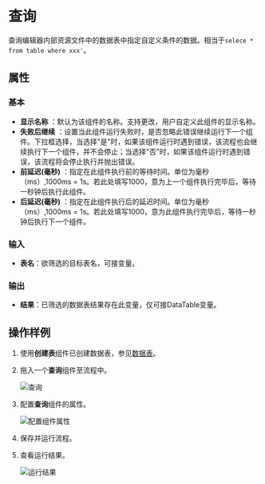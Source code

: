 # 查询

查询编辑器内部资源文件中的数据表中指定自定义条件的数据。相当于`selece * from table where xxx'`。

## 属性

### 基本

- **显示名称** ：默认为该组件的名称。支持更改，用户自定义此组件的显示名称。
- **失败后继续** ：设置当此组件运行失败时，是否忽略此错误继续运行下一个组件。下拉框选择，当选择"是"时，如果该组件运行时遇到错误，该流程也会继续执行下一个组件，并不会停止；当选择"否"时，如果该组件运行时遇到错误，该流程将会停止执行并抛出错误。
- **前延迟(毫秒)** ：指定在此组件执行前的等待时间。单位为毫秒（ms）,1000ms = 1s。若此处填写1000，意为上一个组件执行完毕后，等待一秒钟后执行此组件。
- **后延迟(毫秒)** ：指定在此组件执行后的延迟时间。单位为毫秒（ms）,1000ms = 1s。若此处填写1000，意为此组件执行完毕后，等待一秒钟后执行下一个组件。

### 输入

- **表名**：欲筛选的目标表名，可接变量。

### 输出

- **结果**：已筛选的数据表结果存在此变量，仅可接DataTable变量。

## 操作样例

1. 使用**创建表**组件已创建数据表，参见[数据表](../Resource/createtable.md)。
2. 拖入一个**查询**组件至流程中。

   ![查询](https://docimages.blob.core.chinacloudapi.cn/images/Activities/querydatatable20210323.png)

3. 配置**查询**组件的属性。

    ![配置组件属性](https://docimages.blob.core.chinacloudapi.cn/images/Activities/settingquerydatatable20210323.png)

4. 保存并运行流程。
5. 查看运行结果。

   ![运行结果](https://docimages.blob.core.chinacloudapi.cn/images/Activities/querydatatableresult20210323.png)